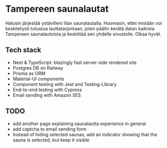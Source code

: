 # Tampereen saunalautat
Halusin järjestää ystävilleni illan saunalautalla. Huomasin, ettei mistään voi keskitetysti tutustua lauttatarjontaan, joten päätin kerätä datan kaikista Tampereen saunalautoista ja keskittää sen yhdelle sivustolle. Olkaa hyvät.

## Tech stack
- Next & TypeScript: blazingly fast server-side rendered site
- Postgres DB on Railway
- Prisma as ORM
- Material-UI components
- Component testing with Jest and Testing-Library
- End-to-end testing with Cypress
- Email sending with Amazon SES

## TODO
- add another page explaining saunalautta experience in general
- add captcha to email sending form
- Instead of hiding selected saunas, add an indicator showing that the sauna is selected, but keep it visible